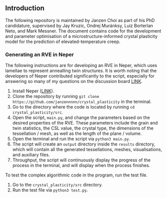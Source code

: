 ## Introduction

The following repository is maintained by Janzen Choi as part of his PhD candidature, supervised by Jay Kruzic, Ondrej Muránksy, Luiz Borterlan Neto, and Mark Messner. The document contains code for the development and parameter optimisation of a microstructure-informed crystal plasticity model for the prediction of elevated-temperature creep.

### Generating an RVE in Neper

The following instructions are for developing an RVE in Neper, which uses lamellae to represent annealling twin structures. It is worth noting that the developers of Neper contributed significantly to the script, especially for answering so many of my questions on the discussion board [LINK](https://github.com/neperfepx/neper/discussions).

1) Install Neper ([LINK](https://github.com/neperfepx/neper)).
2) Clone the repository by running `git clone https://github.com/janzennnnn/crystal_plasticity` in the terminal.
3) Go to the directory where the code is located by running `cd crystal_plasticity/src`.
5) Open the script, `main.py`, and change the parameters based on the desired properties of the RVE. These parameters include the grain and twin statistics, the CSL value, the crystal type, the dimensions of the tessellation / mesh, as well as the length of the plane / volume.
6) Open the terminal and run the script via `python3 main.py`.
7) The script will create an `output` directory inside the `results` directory, which will contain all the generated tessellations, meshes, visualisations, and auxiliary files.
8) Throughput, the script will continuously display the progress of the process in the terminal, and will display when the process finishes.

To test the complex algorithmic code in the program, run the test file.

1) Go to the `crystal_plasticity/src` directory.
2) Run the test file via `python3 test.py`.
